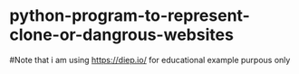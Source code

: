 # python-program-to-represent-clone-or-dangrous-websites
#Note that i am using https://diep.io/ for educational example purpous only
